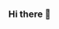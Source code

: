 ### Hi there 👋

<!--
**Somayah-Absi/Somayah-Absi** is a ✨ _special_ ✨ repository because its `README.md` (this file) appears on your GitHub profile.

Here are some ideas to get you started:

🚀 Aspiring Full-stack Developer | Passionate about Innovation 🚀

🎓 Fresh Computer Science graduate with a Bachelor's degree                                                                    
   💡 what I am good at?

HTML/CSS: Crafting visually appealing and responsive layouts to enhance user experience.
JavaScript: Leveraging the power of JS to create dynamic and interactive web applications.
React: Building efficient and scalable front-end solutions to meet modern development demands.
